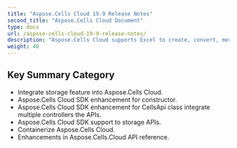 ```yaml
---
title: "Aspose.Cells Cloud 19.9 Release Notes"
second_title: "Aspose.Cells Cloud Document"
type: docs
url: /aspose-cells-cloud-19-9-release-notes/
description: "Aspose.Cells Cloud supports Excel to create, convert, merge, split, protected, inner object operation, and so on."
weight: 40
---
```


## **Key Summary Category**


- Integrate storage feature into Aspose.Cells Cloud.
- Aspose.Cells Cloud SDK enhancement for constructor.
- Aspose.Cells Cloud SDK enhancement for CellsApi class integrate multiple controllers the APIs.
- Aspose.Cells Cloud SDK support to storage APIs.
- Containerize Aspose.Cells Cloud.
- Enhancements in Aspose.Cells.Cloud API reference.
